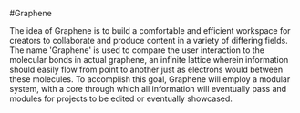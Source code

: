 #Graphene

The idea of Graphene is to build a comfortable and efficient workspace for creators to collaborate and produce content in a variety of differing fields. The name 'Graphene' is used to compare the user interaction to the molecular bonds in actual graphene, an infinite lattice wherein information should easily flow from point to another just as electrons would between these molecules. To accomplish this goal, Graphene will employ a modular system, with a core through which all information will eventually pass and modules for projects to be edited or eventually showcased.